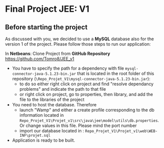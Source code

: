 # Final Project JEE: V1 





## Before starting the project

As discussed with you, we decided to use a **MySQL** database also for the version 1 of the project.
Please follow those steps to run our application:



In **Netbeans**: Clone Project from **GitHub Repository** https://github.com/Tomro8/JEE_v1

- You have to specify the path for a dependency with file `mysql-connector-java-5.1.23-bin.jar` that is located in the root folder of this repository (`\Repo_Projet_V1\mysql-connector-java-5.1.23-bin.jar`):
  - to do so either right click on project and find "resolve dependancy problems" and indicate the path to that file
  - or right click on project, go to properties, then library, and add the file to the libraries of the project
- You need to host the database. Therefore 
  - launch "Wamp" and either a create profile corresponding to the db information located in `Repo_Projet_V1\Projet_v1\src\java\jee\model\utils\db.properties`. Or change values in this file.
  Please mind the port number
  - import our database located in : `Repo_Projet_V1\Projet_v1\web\WEB-INF\projet.sql`
- Application is ready to be built.
